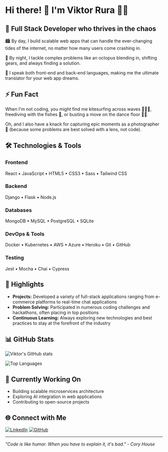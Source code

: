 # Hi there! 🖖 I'm Viktor Rura 👨‍💼

## 🚀 Full Stack Developer who thrives in the chaos

🏙️ By day, I build scalable web apps that can handle the ever-changing tides of the internet, no matter how many users come crashing in.

🌃 By night, I tackle complex problems like an octopus blending in, shifting gears, and always finding a solution.

📢 I speak both front-end and back-end languages, making me the ultimate translator for your web app dreams.

## ⚡ Fun Fact

When I'm not coding, you might find me kitesurfing across waves 🏄🏻‍♂️, freediving with the fishes 🐡, or busting a move on the dance floor 🕺🏻.

Oh, and I also have a knack for capturing epic moments as a photographer 📸 (because some problems are best solved with a lens, not code).

## 🛠️ Technologies & Tools

### Frontend
React • JavaScript • HTML5 • CSS3 • Sass • Tailwind CSS

### Backend
Django • Flask • Node.js

### Databases
MongoDB • MySQL • PostgreSQL • SQLite

### DevOps & Tools
Docker • Kubernetes • AWS • Azure • Heroku • Git • GitHub

### Testing
Jest • Mocha • Chai • Cypress

## 🌟 Highlights

- **Projects:** Developed a variety of full-stack applications ranging from e-commerce platforms to real-time chat applications
- **Problem Solving:** Participated in numerous coding challenges and hackathons, often placing in top positions
- **Continuous Learning:** Always exploring new technologies and best practices to stay at the forefront of the industry

## 📊 GitHub Stats

![Viktor's GitHub stats](https://github-readme-stats.vercel.app/api?username=viktor-codes&show_icons=true&theme=dark)

![Top Languages](https://github-readme-stats.vercel.app/api/top-langs/?username=viktor-codes&layout=compact&theme=dark)

## 🚧 Currently Working On

- Building scalable microservices architecture
- Exploring AI integration in web applications
- Contributing to open-source projects

## 🌐 Connect with Me

[![LinkedIn](https://img.shields.io/badge/LinkedIn-0077B5?style=for-the-badge&logo=linkedin&logoColor=white)](https://www.linkedin.com/in/viktor-codes)
[![GitHub](https://img.shields.io/badge/GitHub-100000?style=for-the-badge&logo=github&logoColor=white)](https://github.com/viktor-codes)

---
*"Code is like humor. When you have to explain it, it's bad." - Cory House*
